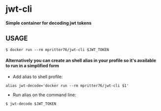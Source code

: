 # jwt-cli

#### Simple container for decoding jwt tokens

## USAGE

```$ docker run --rm mpritter76/jwt-cli $JWT_TOKEN```

#### Alternatively you can create an shell alias in your profile so it's available to run in a simplified form

- Add alias to shell profile:

```alias jwt-decode='docker run --rm mpritter76/jwt-cli $1'```

- Run alias on the command line:

```$ jwt-decode $JWT_TOKEN```
